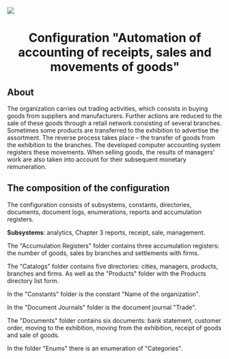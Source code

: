 <img src="https://1s.msk.ru/images/news/1s-7-1.png">
<h1 align="center">Configuration "Automation of accounting of receipts, sales and movements of goods"</h1>
<h2 align="left">About</h2>
<p>The organization carries out trading activities, which consists in buying goods from suppliers and manufacturers. Further actions are reduced to the sale of these goods through a retail network consisting of several branches. Sometimes some products are transferred to the exhibition to advertise the assortment. The reverse process takes place – the transfer of goods from the exhibition to the branches. The developed computer accounting system registers these movements. When selling goods, the results of managers' work are also taken into account for their subsequent monetary remuneration.</p>
<h2 align="left">The composition of the configuration</h2>
<p>The configuration consists of subsystems, constants, directories, documents, document logs, enumerations, reports and accumulation registers.</p>
<p><b>Subsystems</b>: analytics, Chapter 3 reports, receipt, sale, management.</p>
<p>The "Accumulation Registers" folder contains three accumulation registers: the number of goods, sales by branches and settlements with firms.</p>
<p>The "Catalogs" folder contains five directories: cities, managers, products, branches and firms. As well as the "Products" folder with the Products directory list form.</p>
<p>In the "Constants" folder is the constant "Name of the organization".</p>
<p>In the "Document Journals" folder is the document journal "Trade".</p>
<p>The "Documents" folder contains six documents: bank statement, customer order, moving to the exhibition, moving from the exhibition, receipt of goods and sale of goods.</p>
<p>In the folder "Enums" there is an enumeration of "Categories".</p>
